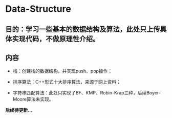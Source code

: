 # Data-Structure

## 目的：学习一些基本的数据结构及算法，此处只上传具体实现代码，不做原理性介绍。

## 内容

- 栈：创建栈的数据结构，并实现push、pop操作；

- 排序算法：C++形式十大排序算法，来源于网上资料；

- 字符串匹配算法：此处只实现了BF、KMP、Robin-Krap三种，后续Boyer-Moore算法未实现。

**后续待更新...**
